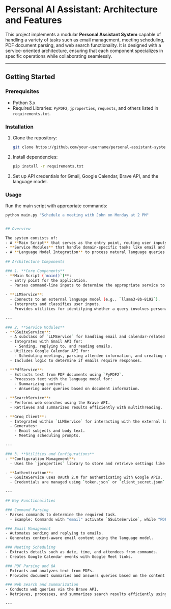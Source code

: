 # Personal AI Assistant: Architecture and Features

This project implements a modular **Personal Assistant System** capable of handling a variety of tasks such as email management, meeting scheduling, PDF document parsing, and web search functionality. It is designed with a service-oriented architecture, ensuring that each component specializes in specific operations while collaborating seamlessly.

---


## Getting Started

### Prerequisites
- Python 3.x
- Required Libraries: `PyPDF2`, `jproperties`, `requests`, and others listed in `requirements.txt`.

### Installation
1. Clone the repository:
   ```bash
   git clone https://github.com/your-username/personal-assistant-system.git

2. Install dependencies:
   ```bash
   pip install -r requirements.txt
   
3. Set up API credentials for Gmail, Google Calendar, Brave API, and the language model.

### Usage

Run the main script with appropriate commands:

```bash
python main.py "Schedule a meeting with John on Monday at 2 PM"


## Overview

The system consists of:
- A **Main Script** that serves as the entry point, routing user inputs to the appropriate services.
- **Service Modules** that handle domain-specific tasks like email and calendar management, PDF processing, and web search.
- A **Language Model Integration** to process natural language queries and classify commands.
  
## Architecture Components

### 1. **Core Components**
- **Main Script (`main()`)**: 
  - Entry point for the application.
  - Parses command-line inputs to determine the appropriate service to execute.
  
- **LLMService**:
  - Connects to an external language model (e.g., `llama3-8b-8192`).
  - Interprets and classifies user inputs.
  - Provides utilities for identifying whether a query involves personal or public data.

---

### 2. **Service Modules**
- **GSuiteService**:
  - A subclass of `LLMService` for handling email and calendar-related tasks.
  - Integrates with Gmail API for:
    - Sending, replying to, and reading emails.
  - Utilizes Google Calendar API for:
    - Scheduling meetings, parsing attendee information, and creating events.
  - Includes logic to determine if emails require responses.

- **PdfService**:
  - Extracts text from PDF documents using `PyPDF2`.
  - Processes text with the language model for:
    - Summarizing content.
    - Answering user queries based on document information.

- **SearchService**:
  - Performs web searches using the Brave API.
  - Retrieves and summarizes results efficiently with multithreading.

- **Groq Client**:
  - Integrated within `LLMService` for interacting with the external language model API.
  - Generates:
    - Email subjects and body text.
    - Meeting scheduling prompts.

---

### 3. **Utilities and Configurations**
- **Configuration Management**:
  - Uses the `jproperties` library to store and retrieve settings like model URLs and API keys.

- **Authentication**:
  - GSuiteService uses OAuth 2.0 for authenticating with Google APIs.
  - Credentials are managed using `token.json` or `client_secret.json`.

---

## Key Functionalities

### Command Parsing
- Parses commands to determine the required task.
  - Example: Commands with "email" activate `GSuiteService`, while "PDF" invokes `PdfService`.

### Email Management
- Automates sending and replying to emails.
- Generates context-aware email content using the language model.

### Meeting Scheduling
- Extracts details such as date, time, and attendees from commands.
- Creates Google Calendar events with Google Meet links.

### PDF Parsing and QA
- Extracts and analyzes text from PDFs.
- Provides document summaries and answers queries based on the content.

### Web Search and Summarization
- Conducts web queries via the Brave API.
- Retrieves, processes, and summarizes search results efficiently using multithreading.

---
